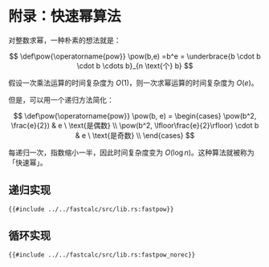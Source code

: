 # 附录：快速幂算法

对整数求幂，一种朴素的想法就是：

$$
\def\pow{\operatorname{pow}}
\pow(b,e) =b^e = \underbrace{b \cdot b \cdot b \cdots b}_{n \text{个} b}
$$

假设一次乘法运算的时间复杂度为 $O(1)$，则一次求幂运算的时间复杂度为 $O(e)$。

但是，可以用一个递归方法简化：

$$
\def\pow{\operatorname{pow}}
\pow(b, e) = \begin{cases}
    \pow(b^2, \frac{e}{2}) & e \ \text{是偶数} \\
    \pow(b^2,
        \lfloor\frac{e}{2}\rfloor)
        \cdot b & e \ \text{是奇数} \\
\end{cases}
$$

每递归一次，指数缩小一半，因此时间复杂度变为 $O(\log n)$。这种算法就被称为 「快速幂」。

## 递归实现

```rust,ignore
{{#include ../../fastcalc/src/lib.rs:fastpow}}
```

## 循环实现

```rust,ignore
{{#include ../../fastcalc/src/lib.rs:fastpow_norec}}
```